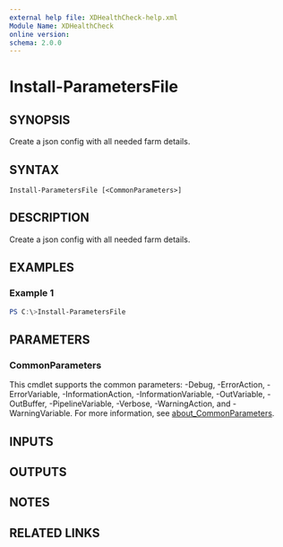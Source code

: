 ```yaml
---
external help file: XDHealthCheck-help.xml
Module Name: XDHealthCheck
online version:
schema: 2.0.0
---
```


# Install-ParametersFile

## SYNOPSIS

Create a json config with all needed farm details.

## SYNTAX

```
Install-ParametersFile [<CommonParameters>]
```

## DESCRIPTION
Create a json config with all needed farm details.

## EXAMPLES

### Example 1
```powershell
PS C:\>Install-ParametersFile
```

## PARAMETERS

### CommonParameters
This cmdlet supports the common parameters: -Debug, -ErrorAction, -ErrorVariable, -InformationAction, -InformationVariable, -OutVariable, -OutBuffer, -PipelineVariable, -Verbose, -WarningAction, and -WarningVariable. For more information, see [about_CommonParameters](http://go.microsoft.com/fwlink/?LinkID=113216).

## INPUTS

## OUTPUTS

## NOTES

## RELATED LINKS
